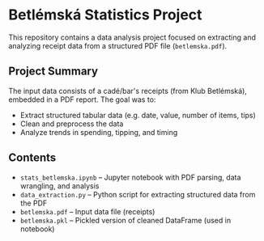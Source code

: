 # Betlémská Statistics Project

This repository contains a data analysis project focused on extracting and analyzing receipt data from a structured PDF file (`betlemska.pdf`). 

## Project Summary

The input data consists of a cadé/bar's receipts (from Klub Betlémská), embedded in a PDF report. The goal was to:

- Extract structured tabular data (e.g. date, value, number of items, tips)
- Clean and preprocess the data 
- Analyze trends in spending, tipping, and timing

## Contents

- `stats_betlemska.ipynb` – Jupyter notebook with PDF parsing, data wrangling, and analysis
- `data_extraction.py` – Python script for extracting structured data from the PDF
- `betlemska.pdf` – Input data file (receipts)
- `betlemska.pkl` – Pickled version of cleaned DataFrame (used in notebook)
